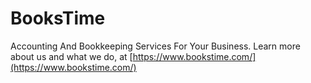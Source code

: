 # BooksTime

Accounting And Bookkeeping Services For Your Business. Learn more about us and what we do, at [https://www.bookstime.com/](https://www.bookstime.com/)
